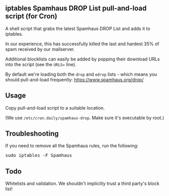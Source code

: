 ## iptables Spamhaus DROP List pull-and-load script (for Cron) ##
A shell script that grabs the latest Spamhaus DROP List and adds it to iptables.

In our experience, this has successfully killed the last and hardest 35% of spam received by our mailserver.

Additional blocklists can easily be added by popping their download URLs into the script (see the `URLS=` line).

By default we're loading both the `drop` and `edrop` lists - which means you should pull-and-load frequently: https://www.spamhaus.org/drop/

## Usage ##
Copy pull-and-load script to a suitable location.

(We use `/etc/cron.daily/spamhaus-drop`.  Make sure it's executable by root.)

## Troubleshooting ##
If you need to remove all the Spamhaus rules, run the following:
<pre>
sudo iptables -F Spamhaus
</pre>

## Todo
Whitelists and validation.  We shouldn't implicitly trust a third party's block list!
